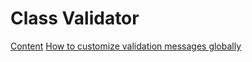 # Class Validator

[Content](https://github.com/typestack/class-validator#readme)
[How to customize validation messages globally](https://github.com/typestack/class-validator/issues/169)